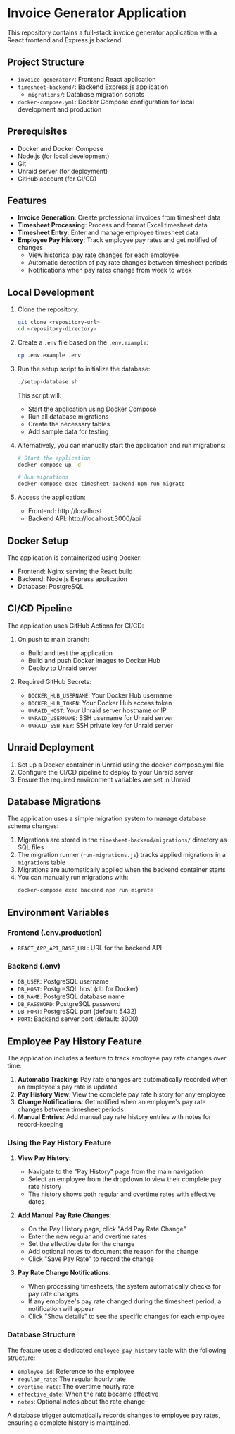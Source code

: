 # Invoice Generator Application

This repository contains a full-stack invoice generator application with a React frontend and Express.js backend.

## Project Structure

- `invoice-generator/`: Frontend React application
- `timesheet-backend/`: Backend Express.js application
  - `migrations/`: Database migration scripts
- `docker-compose.yml`: Docker Compose configuration for local development and production

## Prerequisites

- Docker and Docker Compose
- Node.js (for local development)
- Git
- Unraid server (for deployment)
- GitHub account (for CI/CD)

## Features

- **Invoice Generation**: Create professional invoices from timesheet data
- **Timesheet Processing**: Process and format Excel timesheet data
- **Timesheet Entry**: Enter and manage employee timesheet data
- **Employee Pay History**: Track employee pay rates and get notified of changes
  - View historical pay rate changes for each employee
  - Automatic detection of pay rate changes between timesheet periods
  - Notifications when pay rates change from week to week

## Local Development

1. Clone the repository:
   ```bash
   git clone <repository-url>
   cd <repository-directory>
   ```

2. Create a `.env` file based on the `.env.example`:
   ```bash
   cp .env.example .env
   ```

3. Run the setup script to initialize the database:
   ```bash
   ./setup-database.sh
   ```
   This script will:
   - Start the application using Docker Compose
   - Run all database migrations
   - Create the necessary tables
   - Add sample data for testing

4. Alternatively, you can manually start the application and run migrations:
   ```bash
   # Start the application
   docker-compose up -d
   
   # Run migrations
   docker-compose exec timesheet-backend npm run migrate
   ```

5. Access the application:
   - Frontend: http://localhost
   - Backend API: http://localhost:3000/api

## Docker Setup

The application is containerized using Docker:

- Frontend: Nginx serving the React build
- Backend: Node.js Express application
- Database: PostgreSQL

## CI/CD Pipeline

The application uses GitHub Actions for CI/CD:

1. On push to main branch:
   - Build and test the application
   - Build and push Docker images to Docker Hub
   - Deploy to Unraid server

2. Required GitHub Secrets:
   - `DOCKER_HUB_USERNAME`: Your Docker Hub username
   - `DOCKER_HUB_TOKEN`: Your Docker Hub access token
   - `UNRAID_HOST`: Your Unraid server hostname or IP
   - `UNRAID_USERNAME`: SSH username for Unraid server
   - `UNRAID_SSH_KEY`: SSH private key for Unraid server

## Unraid Deployment

1. Set up a Docker container in Unraid using the docker-compose.yml file
2. Configure the CI/CD pipeline to deploy to your Unraid server
3. Ensure the required environment variables are set in Unraid

## Database Migrations

The application uses a simple migration system to manage database schema changes:

1. Migrations are stored in the `timesheet-backend/migrations/` directory as SQL files
2. The migration runner (`run-migrations.js`) tracks applied migrations in a `migrations` table
3. Migrations are automatically applied when the backend container starts
4. You can manually run migrations with:
   ```bash
   docker-compose exec backend npm run migrate
   ```

## Environment Variables

### Frontend (.env.production)
- `REACT_APP_API_BASE_URL`: URL for the backend API

### Backend (.env)
- `DB_USER`: PostgreSQL username
- `DB_HOST`: PostgreSQL host (db for Docker)
- `DB_NAME`: PostgreSQL database name
- `DB_PASSWORD`: PostgreSQL password
- `DB_PORT`: PostgreSQL port (default: 5432)
- `PORT`: Backend server port (default: 3000)

## Employee Pay History Feature

The application includes a feature to track employee pay rate changes over time:

1. **Automatic Tracking**: Pay rate changes are automatically recorded when an employee's pay rate is updated
2. **Pay History View**: View the complete pay rate history for any employee
3. **Change Notifications**: Get notified when an employee's pay rate changes between timesheet periods
4. **Manual Entries**: Add manual pay rate history entries with notes for record-keeping

### Using the Pay History Feature

1. **View Pay History**:
   - Navigate to the "Pay History" page from the main navigation
   - Select an employee from the dropdown to view their complete pay rate history
   - The history shows both regular and overtime rates with effective dates

2. **Add Manual Pay Rate Changes**:
   - On the Pay History page, click "Add Pay Rate Change"
   - Enter the new regular and overtime rates
   - Set the effective date for the change
   - Add optional notes to document the reason for the change
   - Click "Save Pay Rate" to record the change

3. **Pay Rate Change Notifications**:
   - When processing timesheets, the system automatically checks for pay rate changes
   - If any employee's pay rate changed during the timesheet period, a notification will appear
   - Click "Show details" to see the specific changes for each employee

### Database Structure

The feature uses a dedicated `employee_pay_history` table with the following structure:
- `employee_id`: Reference to the employee
- `regular_rate`: The regular hourly rate
- `overtime_rate`: The overtime hourly rate
- `effective_date`: When the rate became effective
- `notes`: Optional notes about the rate change

A database trigger automatically records changes to employee pay rates, ensuring a complete history is maintained.
